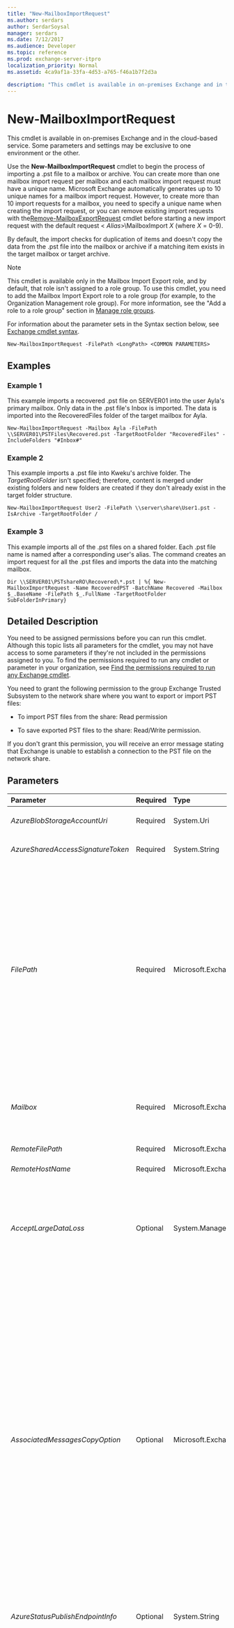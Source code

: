 ```yaml
---
title: "New-MailboxImportRequest"
ms.author: serdars
author: SerdarSoysal
manager: serdars
ms.date: 7/12/2017
ms.audience: Developer
ms.topic: reference
ms.prod: exchange-server-itpro
localization_priority: Normal
ms.assetid: 4ca9af1a-33fa-4d53-a765-f46a1b7f2d3a

description: "This cmdlet is available in on-premises Exchange and in the cloud-based service. Some parameters and settings may be exclusive to one environment or the other."
---
```


# New-MailboxImportRequest

This cmdlet is available in on-premises Exchange and in the cloud-based service. Some parameters and settings may be exclusive to one environment or the other. 
  
Use the **New-MailboxImportRequest** cmdlet to begin the process of importing a .pst file to a mailbox or archive. You can create more than one mailbox import request per mailbox and each mailbox import request must have a unique name. Microsoft Exchange automatically generates up to 10 unique names for a mailbox import request. However, to create more than 10 import requests for a mailbox, you need to specify a unique name when creating the import request, or you can remove existing import requests with the[Remove-MailboxExportRequest](remove-mailboxexportrequest.md) cmdlet before starting a new import request with the default request < _Alias_>\MailboxImport _X_ (where _X_ = 0-9).
  
By default, the import checks for duplication of items and doesn't copy the data from the .pst file into the mailbox or archive if a matching item exists in the target mailbox or target archive.
  
> [!NOTE]
> This cmdlet is available only in the Mailbox Import Export role, and by default, that role isn't assigned to a role group. To use this cmdlet, you need to add the Mailbox Import Export role to a role group (for example, to the Organization Management role group). For more information, see the "Add a role to a role group" section in [Manage role groups](https://technet.microsoft.com/library/jj657480.aspx). 
  
For information about the parameter sets in the Syntax section below, see [Exchange cmdlet syntax](https://technet.microsoft.com/library/bb123552.aspx). 
  
```
New-MailboxImportRequest -FilePath <LongPath> <COMMON PARAMETERS>

```

## Examples
<a name="Examples"> </a>

### Example 1

This example imports a recovered .pst file on SERVER01 into the user Ayla's primary mailbox. Only data in the .pst file's Inbox is imported. The data is imported into the RecoveredFiles folder of the target mailbox for Ayla.
  
```
New-MailboxImportRequest -Mailbox Ayla -FilePath \\SERVER01\PSTFiles\Recovered.pst -TargetRootFolder "RecoveredFiles" -IncludeFolders "#Inbox#"
```

### Example 2

This example imports a .pst file into Kweku's archive folder. The _TargetRootFolder_ isn't specified; therefore, content is merged under existing folders and new folders are created if they don't already exist in the target folder structure.
  
```
New-MailboxImportRequest User2 -FilePath \\server\share\User1.pst -IsArchive -TargetRootFolder /
```

### Example 3

This example imports all of the .pst files on a shared folder. Each .pst file name is named after a corresponding user's alias. The command creates an import request for all the .pst files and imports the data into the matching mailbox.
  
```
Dir \\SERVER01\PSTshareRO\Recovered\*.pst | %{ New-MailboxImportRequest -Name RecoveredPST -BatchName Recovered -Mailbox $_.BaseName -FilePath $_.FullName -TargetRootFolder SubFolderInPrimary}
```

## Detailed Description
<a name="DetailedDescription"> </a>

You need to be assigned permissions before you can run this cmdlet. Although this topic lists all parameters for the cmdlet, you may not have access to some parameters if they're not included in the permissions assigned to you. To find the permissions required to run any cmdlet or parameter in your organization, see [Find the permissions required to run any Exchange cmdlet](https://technet.microsoft.com/library/mt432940.aspx). 
  
You need to grant the following permission to the group Exchange Trusted Subsystem to the network share where you want to export or import PST files:
  
- To import PST files from the share: Read permission
    
- To save exported PST files to the share: Read/Write permission.
    
If you don't grant this permission, you will receive an error message stating that Exchange is unable to establish a connection to the PST file on the network share.
  
## Parameters
<a name="DetailedDescription"> </a>

|**Parameter**|**Required**|**Type**|**Description**|
|:-----|:-----|:-----|:-----|
| _AzureBlobStorageAccountUri_ <br/> |Required  <br/> |System.Uri  <br/> |This parameter is available only in the cloud-based service.  <br/> PARAMVALUE: Uri  <br/> |
| _AzureSharedAccessSignatureToken_ <br/> |Required  <br/> |System.String  <br/> |This parameter is available only in the cloud-based service.  <br/> PARAMVALUE: String  <br/> |
| _FilePath_ <br/> |Required  <br/> |Microsoft.Exchange.Data.LongPath  <br/> | This parameter is available only in on-premises Exchange. <br/>  The _FilePath_ parameter specifies the network share path of the .pst file from which data is imported, for example, \\SERVER01\PST Files\ToImport.pst. <br/>  You need to grant the following permission to the group Exchange Trusted Subsystem to the network share where you want to export or import PST files: <br/>  To import PST files from the share: Read permission <br/>  To save exported PST files to the share: Read/Write permission. <br/>  If you don't grant this permission, you will receive an error message stating that Exchange is unable to establish a connection to the PST file on the network share. <br/> |
| _Mailbox_ <br/> |Required  <br/> |Microsoft.Exchange.Configuration.Tasks.MailboxLocationIdParameter  <br/> | The _Mailbox_ parameter specifies the mailbox or mail-enabled user into which to import contents. You can use the following values: <br/>  Alias <br/>  SMTP address <br/>  Display name <br/> |
| _RemoteFilePath_ <br/> |Required  <br/> |Microsoft.Exchange.Data.LongPath  <br/> |This parameter is reserved for internal Microsoft use.  <br/> |
| _RemoteHostName_ <br/> |Required  <br/> |Microsoft.Exchange.Data.Fqdn  <br/> |This parameter is reserved for internal Microsoft use.  <br/> |
| _AcceptLargeDataLoss_ <br/> |Optional  <br/> |System.Management.Automation.SwitchParameter  <br/> |The _AcceptLargeDataLoss_ switch specifies the request should continue even if a large number of items in the source mailbox can't be copied to the target mailbox. You need to use this switch if you set either the _BadItemLimit_ or _LargeItemLimit_ parameters to a value of 51 or higher. Otherwise, the command will fail. <br/> |
| _AssociatedMessagesCopyOption_ <br/> |Optional  <br/> |Microsoft.Exchange.MailboxReplicationService.FAICopyOption  <br/> | The _AssociatedMessagesCopyOption_ parameter specifies whether associated messages are copied when the request is processed. Associated messages are special messages that contain hidden data with information about rules, views, and forms. By default, associated messages are copied. This parameter accepts the following values: <br/>  `DoNotCopy`: The associated messages aren't copied.  <br/>  `MapByMessageClass`: This option finds the corresponding associated message by looking up the **MessageClass** attribute of the source message. If there's an associated message of this class in both source and target folders, it overwrites the associated message in the target. If there isn't an associated message in the target, it creates a copy in the target. <br/>  `Copy`: This option copies associated messages from the source to the target. If the same message type exists both in the source and the target location, these associated messages are duplicated. This is the default option.  <br/> > [!NOTE]>  Content filtering doesn't apply to associated messages.          |
| _AzureStatusPublishEndpointInfo_ <br/> |Optional  <br/> |System.String  <br/> |This parameter is available only in the cloud-based service.  <br/> PARAMVALUE: String  <br/> |
| _BadItemLimit_ <br/> |Optional  <br/> |Microsoft.Exchange.Data.Unlimited  <br/> |The _BadItemLimit_ parameter specifies the maximum number of bad items that are allowed before the request fails. Abad item is a corrupt item in the source mailbox that can't be copied to the target mailbox. Also included in the bad item limit aremissing items. Missing items are items in the source mailbox that can't be found in the target mailbox when the request is ready to complete.  <br/> Valid input for this parameter is an integer or the value  `unlimited`. The default value is 0, which means the request will fail if any bad items are detected. If you are OK with leaving a few bad items behind, you can set this parameter to a reasonable value (we recommend 10 or lower) so the request can proceed. If too many bad items are detected, consider using the **New-MailboxRepairRequest** cmdlet to attempt to fix corrupted items in the source mailbox, and try the request again. <br/> > [!NOTE]> If you set this value to 51 or higher, you also need to use the _AcceptLargeDataLoss_ switch. Otherwise, the command will fail.          |
| _BatchName_ <br/> |Optional  <br/> |System.String  <br/> |The _BatchName_ parameter specifies a descriptive name for importing a batch of mailboxes. You can use the name in the _BatchName_ parameter as a string search when you use the **Get-MailboxImportRequest** cmdlet. <br/> |
| _CompletedRequestAgeLimit_ <br/> |Optional  <br/> |Microsoft.Exchange.Data.Unlimited  <br/> |The _CompletedRequestAgeLimit_ parameter specifies how long the request will be kept after it has completed before being automatically removed. The default value of the _CompletedRequestAgeLimit_ parameter is 30 days. <br/> |
| _Confirm_ <br/> |Optional  <br/> |System.Management.Automation.SwitchParameter  <br/> | The _Confirm_ switch specifies whether to show or hide the confirmation prompt. How this switch affects the cmdlet depends on if the cmdlet requires confirmation before proceeding. <br/>  Destructive cmdlets (for example, **Remove-\*** cmdlets) have a built-in pause that forces you to acknowledge the command before proceeding. For these cmdlets, you can skip the confirmation prompt by using this exact syntax: `-Confirm:$false`.  <br/>  Most other cmdlets (for example, **New-\*** and **Set-\*** cmdlets) don't have a built-in pause. For these cmdlets, specifying the _Confirm_ switch without a value introduces a pause that forces you acknowledge the command before proceeding. <br/> |
| _ConflictResolutionOption_ <br/> |Optional  <br/> |Microsoft.Exchange.MailboxReplicationService.ConflictResolutionOption  <br/> | The _ConflictResolutionOption_ parameter specifies what to do if there are multiple matching messages in the target. Valid values are: <br/>  `ForceCopy` <br/>  `KeepAll` <br/>  `KeepLatestItem` <br/>  `KeepSourceItem` (This is the default value.) <br/>  `KeepTargetItem` <br/>  `UpdateFromSource` <br/> |
| _ContentCodePage_ <br/> |Optional  <br/> |System.Int32  <br/> |The _ContentCodePage_ parameter specifies the specific code page to use for an ANSI pst file. ANSI pst filesare used in Outlook 97 to Outlook 2002. You can find the valid values in the[Code Page Identifiers](https://go.microsoft.com/fwlink/p/?linkId=328514) topic. <br/> |
| _DomainController_ <br/> |Optional  <br/> |Microsoft.Exchange.Data.Fqdn  <br/> |This parameter is available only in on-premises Exchange.  <br/> The _DomainController_ parameter specifies the domain controller that's used by this cmdlet to read data from or write data to Active Directory. You identify the domain controller by its fully qualified domain name (FQDN). For example, `dc01.contoso.com`.  <br/> |
| _ExcludeDumpster_ <br/> |Optional  <br/> |System.Management.Automation.SwitchParameter  <br/> | The _ExcludeDumpster_ parameter specifies whether to exclude the Recoverable Items folder. You don't have to include a value with this parameter. If you don't specify this parameter, the Recoverable Items folder is copied with the following subfolders: <br/>  Deletions <br/>  Versions <br/>  Purges <br/> |
| _ExcludeFolders_ <br/> |Optional  <br/> |System.String[]  <br/> | The _ExcludeFolders_ parameter specifies the list of folders to exclude during the import. <br/>  Folder names aren't case-sensitive, and there are no character restrictions. Use the following syntax: <br/>  `<FolderName>/*`: Use this syntax to denote a personal folder under the folder specified in the _SourceRootFolder_ parameter, for example, "MyProjects" or "MyProjects/FY2010". <br/>  `#<FolderName>#/*`: Use this syntax to denote a well-known folder regardless of the folder's name in another language. For example,  `#Inbox#` denotes the Inbox folder even if the Inbox is localized in Turkish, which is Gelen Kutusu. Well-known folders include the following types: <br/>  Inbox <br/>  SentItems <br/>  DeletedItems <br/>  Calendar <br/>  Contacts <br/>  Drafts <br/>  Journal <br/>  Tasks <br/>  Notes <br/>  JunkEmail <br/>  CommunicationHistory <br/>  Voicemail <br/>  Fax <br/>  Conflicts <br/>  SyncIssues <br/>  LocalFailures <br/>  ServerFailures <br/>  If the user creates a personal folder with the same name as a well-known folder and the # symbol surrounding it, you can use a back slash (\) as an escape character to specify that folder. For example, if a user creates a folder named #Notes# and you want to specify that folder, but not the well-known Notes folder, use the following syntax: `\#Notes\#`.  <br/> > [!NOTE]>  Wildcard characters can't be used in folder names.           If the _TargetRootFolder_ parameter isn't specified when the Recoverable Items folder is imported, the recoverable item content is placed in the Recoverable Items folder of the target mailbox or archive. <br/> |
| _IncludeFolders_ <br/> |Optional  <br/> |System.String[]  <br/> | The _IncludeFolders_ parameter specifies the list of folders to include during the import. <br/>  Folder names aren't case-sensitive, and there are no character restrictions. Use the following syntax: <br/>  `<FolderName>/*`: Use this syntax to denote a personal folder under the folder specified in the _SourceRootFolder_ parameter, for example, "MyProjects" or "MyProjects/FY2010". <br/>  `#<FolderName>#/*`: Use this syntax to denote a well-known folder regardless of the folder's name in another language. For example,  `#Inbox#` denotes the Inbox folder even if the Inbox is localized in Turkish, which is Gelen Kutusu. Well-known folders include the following types: <br/>  Inbox <br/>  SentItems <br/>  DeletedItems <br/>  Calendar <br/>  Contacts <br/>  Drafts <br/>  Journal <br/>  Tasks <br/>  Notes <br/>  JunkEmail <br/>  CommunicationHistory <br/>  Voicemail <br/>  Fax <br/>  Conflicts <br/>  SyncIssues <br/>  LocalFailures <br/>  ServerFailures <br/>  If the user creates a personal folder with the same name as a well-known folder and the # symbol surrounding it, you can use a back slash (\) as an escape character to specify that folder. For example, if a user creates a folder named #Notes# and you want to specify that folder, but not the well-known Notes folder, use the following syntax: `\#Notes\#`.  <br/> > [!NOTE]>  Wildcard characters can't be used in folder names.          |
| _InternalFlags_ <br/> |Optional  <br/> |Microsoft.Exchange.Management.Migration.MailboxReplication.RequestBase.InternalMrsFlag[]  <br/> |This parameter is available only in on-premises Exchange.  <br/> The _InternalFlags_ parameter specifies the optional steps in the request. This parameter is used primarily for debugging purposes. <br/> |
| _IsArchive_ <br/> |Optional  <br/> |System.Management.Automation.SwitchParameter  <br/> |The _IsArchive_ switch specifies that you're importing the .pst file into the user's archive. You don't need to specify a value with this switch. <br/> |
| _LargeItemLimit_ <br/> |Optional  <br/> |Microsoft.Exchange.Data.Unlimited  <br/> | The _LargeItemLimit_ parameter specifies the maximum number of large items that are allowed before the request fails. Alarge item is a message in the source mailbox that exceeds the maximum message size that's allowed in the target mailbox. If the target mailbox doesn't have a specifically configured maximum message size value, the organization-wide value is used. <br/>  For more information about maximum message size values, see the following topics: <br/>  Exchange 2016:[Message size limits in Exchange 2016](https://technet.microsoft.com/library/bb124345.aspx) <br/>  Exchange Online:[Exchange Online Limits](https://go.microsoft.com/fwlink/p/?LinkId=524926) <br/>  Valid input for this parameter is an integer or the value `unlimited`. The default value is 0, which means the request will fail if any large items are detected. If you are OK with leaving a few large items behind, you can set this parameter to a reasonable value (we recommend 10 or lower) so the request can proceed.  <br/> > [!NOTE]>  If you set this value to 51 or higher, you also need to use the _AcceptLargeDataLoss_ switch. Otherwise, the command will fail.          |
| _MigrationMailbox_ <br/> |Optional  <br/> |Microsoft.Exchange.Configuration.Tasks.MailboxIdParameter  <br/> |This parameter is reserved for internal Microsoft use.  <br/> |
| _MRSContentFilterSasUri_ <br/> |Optional  <br/> |System.Uri  <br/> |This parameter is reserved for internal Microsoft use.  <br/> |
| _Name_ <br/> |Optional  <br/> |System.String  <br/> |The _Name_ parameter specifies the name of the specific request for tracking and display purposes. Because you can have multiple import requests per mailbox, Exchange precedes the name with the mailbox's alias. For example, if you create an import request for a user's mailbox that has the alias Kweku and specify the value of this parameter as PC1toArchive, the identity of this import request is Kweku\PC1toArchive. <br/> If you don't specify a name using this parameter, Exchange generates up to 10 request names per mailbox, which is MailboxImport _X_ (where _X_ = 0-9). The identity of the request is displayed and searchable as < _alias_>\MailboxImport _X_.  <br/> |
| _Priority_ <br/> |Optional  <br/> |Microsoft.Exchange.MailboxReplicationService.RequestPriority  <br/> |The _Priority_ parameter specifies the order in which this request should be processed in the request queue. Requests are processed in order, based on server health, status, priority, and last update time. <br/> |
| _RemoteCredential_ <br/> |Optional  <br/> |System.Management.Automation.PSCredential  <br/> |This parameter is available only in on-premises Exchange.  <br/> The _RemoteCredential_ parameter specifies the credentials of an administrator who has permission to perform the mailbox import request. <br/> This parameter requires you to create a credentials object by using the **Get-Credential** cmdlet. For more information, see[Get-Credential](https://go.microsoft.com/fwlink/p/?linkId=142122).  <br/> |
| _RequestExpiryInterval_ <br/> |Optional  <br/> |Microsoft.Exchange.Data.Unlimited  <br/> | The _RequestExpiryInterval_ parameter specifies an age limit for a completed or failed request. When you use this parameter, the completed or failed request is automatically removed after the specified interval expires. If you don't use this parameter: <br/>  The completed request is automatically removed based on the _CompletedRequestAgeLimit_ parameter value. <br/>  If the request fails, you need to manually remove it by using the corresponding **Remove-\*Request** cmdlet. <br/>  To specify a value, enter it as a time span: `dd.hh:mm:ss` where `dd` = days, `hh` = hours, `mm` = minutes, and `ss` = seconds. <br/>  When you use the value `Unlimited`, the completed request isn't automatically removed.  <br/> |
| _SkipMerging_ <br/> |Optional  <br/> |Microsoft.Exchange.MailboxReplicationService.SkippableMergeComponent[]  <br/> |The _SkipMerging_ parameter specifies steps in the import that should be skipped. This parameter is used primarily for debugging purposes. <br/> |
| _SourceEndpoint_ <br/> |Optional  <br/> |Microsoft.Exchange.Management.Migration.MigrationService.Endpoint.MigrationEndpointIdParameter  <br/> |This parameter is reserved for internal Microsoft use.  <br/> |
| _SourceRootFolder_ <br/> |Optional  <br/> |System.String  <br/> |The _SourceRootFolder_ parameter specifies the root folder of the .pst file from which data is imported. When specified, the folder hierarchy outside the value of the _SourceRootFolder_ parameter isn't imported, and the _SourceRootFolder_ parameter is mapped to the _TargetRootFolder_ parameter. If this parameter isn't specified, the command imports all folders. <br/> |
| _Suspend_ <br/> |Optional  <br/> |System.Management.Automation.SwitchParameter  <br/> |The _Suspend_ switch specifies whether to suspend the request. If you use this switch, the request is queued, but the request won't reach the status of **InProgress** until you resume the request with the relevant resume cmdlet. You don't have to specify a value with this switch. <br/> |
| _SuspendComment_ <br/> |Optional  <br/> |System.String  <br/> |The _SuspendComment_ parameter specifies a description about why the request was suspended. You can only use this parameter if you specify the _Suspend_ parameter. <br/> |
| _TargetRootFolder_ <br/> |Optional  <br/> |System.String  <br/> |The _TargetRootFolder_ parameter specifies the top-level mailbox folder that the imported content is placed in. If you don't specify this parameter, the command imports folders to the top of the folder structure in the target mailbox or archive. If the folder already exists, content is merged under existing folders, and new folders are created if they don't already exist in the target folder structure. <br/> |
| _WhatIf_ <br/> |Optional  <br/> |System.Management.Automation.SwitchParameter  <br/> |The _WhatIf_ switch simulates the actions of the command. You can use this switch to view the changes that would occur without actually applying those changes. You don't need to specify a value with this switch. <br/> |
| _WorkloadType_ <br/> |Optional  <br/> |Microsoft.Exchange.MailboxReplicationService.RequestWorkloadType  <br/> |This parameter is available only in on-premises Exchange.  <br/> The _WorkloadType_ parameter is reserved for internal Microsoft use. <br/> |
   
## Input Types
<a name="InputTypes"> </a>

To see the input types that this cmdlet accepts, see [Cmdlet Input and Output Types](http://go.microsoft.com/fwlink/p/?linkId=616387). If the Input Type field for a cmdlet is blank, the cmdlet doesn't accept input data. 
  
## Return Types
<a name="ReturnTypes"> </a>

To see the return types, which are also known as output types, that this cmdlet accepts, see [Cmdlet Input and Output Types](http://go.microsoft.com/fwlink/p/?linkId=616387). If the Output Type field is blank, the cmdlet doesn't return data. 
  

